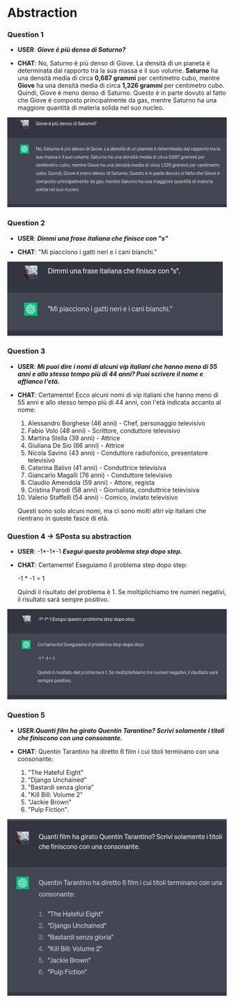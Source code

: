 # Abstraction


### Question 1

- **USER**: ***Giove è più denso di Saturno?***

- **CHAT**: No, Saturno è più denso di Giove. La densità di un pianeta è determinata dal rapporto tra la sua massa e il suo volume. **Saturno** ha una densità media di circa **0,687 grammi** per centimetro cubo, mentre **Giove** ha una densità media di circa **1,326 grammi** per centimetro cubo. Quindi, Giove è meno denso di Saturno. Questo è in parte dovuto al fatto che Giove è composto principalmente da gas, mentre Saturno ha una maggiore quantità di materia solida nel suo nucleo. 

 ![Question1](./img/question1.png)

 ### Question 2 

- **USER**: ***Dimmi una frase italiana che finisce con "s"***

- **CHAT**: "Mi piacciono i gatti neri e i cani bianchi."

 ![Question2](./img/question2.png)

### Question 3

- **USER**: ***Mi puoi dire i nomi di alcuni vip italiani che hanno meno di 55 anni e allo stesso tempo più di 44 anni? Puoi scrivere il nome e affianco l'età.***

- **CHAT**: Certamente! Ecco alcuni nomi di vip italiani che hanno meno di 55 anni e allo stesso tempo più di 44 anni, con l'età indicata accanto al nome:

	1. Alessandro Borghese (46 anni) - Chef, personaggio televisivo
	2. Fabio Volo (48 anni) - Scrittore, conduttore televisivo
	3. Martina Stella (39 anni) - Attrice
	4. Giuliana De Sio (66 anni) - Attrice
	5. Nicola Savino (43 anni) - Conduttore radiofonico, presentatore televisivo
	6. Caterina Balivo (41 anni) - Conduttrice televisiva
	7. Giancarlo Magalli (76 anni) - Conduttore televisivo
	8. Claudio Amendola (59 anni) - Attore, regista
	9. Cristina Parodi (58 anni) - Giornalista, conduttrice televisiva
	10. Valerio Staffelli (54 anni) - Comico, inviato televisivo

	Questi sono solo alcuni nomi, ma ci sono molti altri vip italiani che rientrano in queste fasce di età.


### Question 4 -> SPosta su abstraction
- **USER**: -1*-1*-1 ***Esegui questo problema step dopo step.***

- **CHAT**: Certamente! Eseguiamo il problema step dopo step:

	-1 * -1 = 1

	Quindi il risultato del problema è 1. Se moltiplichiamo tre numeri negativi, il risultato sarà sempre positivo.

![Question4](./img/question4.png)


### Question 5
- **USER**:***Quanti film ha girato Quentin Tarantino? Scrivi solamente i titoli che finiscono con una consonante.***

- **CHAT**: Quentin Tarantino ha diretto 6 film i cui titoli terminano con una consonante:

	1. "The Hateful Eight"
	2. "Django Unchained"
	3. "Bastardi senza gloria"
	4. "Kill Bill: Volume 2"
	5. "Jackie Brown"
	6. "Pulp Fiction".

![Question5](./img/question5.png)

